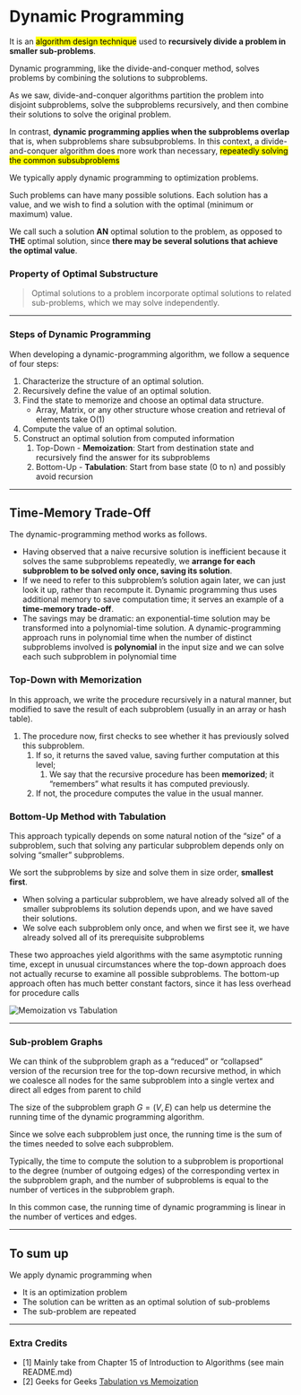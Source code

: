 # Dynamic Programming
It is an <mark>algorithm design technique</mark> used to **recursively divide a 
problem in smaller sub-problems**.

Dynamic programming, like the divide-and-conquer method, solves problems by
combining the solutions to subproblems. 

As we saw, divide-and-conquer algorithms partition the problem into disjoint subproblems, 
solve the subproblems recursively, and then combine their solutions to solve the original problem. 

In contrast, **dynamic programming applies when the subproblems overlap** that is, when subproblems share subsubproblems. 
In this context, a divide-and-conquer algorithm does more work than necessary, <mark>repeatedly solving the common subsubproblems</mark>

We typically apply dynamic programming to optimization problems.

Such problems can have many possible solutions. Each solution has a value, and we wish to
find a solution with the optimal (minimum or maximum) value. 

We call such a solution **AN** optimal solution to the problem, as opposed to **THE** optimal solution,
since **there may be several solutions that achieve the optimal value**.

### Property of Optimal Substructure

> Optimal solutions to a problem incorporate optimal solutions to related sub-problems, 
> which we may solve independently.

---
### Steps of Dynamic Programming

When developing a dynamic-programming algorithm, we follow a sequence of
four steps:
1. Characterize the structure of an optimal solution.
2. Recursively define the value of an optimal solution.
3. Find the state to memorize and choose an optimal data structure.
   * Array, Matrix, or any other structure whose creation and retrieval of elements take O(1)
4. Compute the value of an optimal solution.
5. Construct an optimal solution from computed information 
   1. Top-Down - **Memoization**: Start from destination state and recursively find the answer for its subproblems
   2. Bottom-Up - **Tabulation**: Start from base state (0 to n) and possibly avoid recursion

---
## Time-Memory Trade-Off

The dynamic-programming method works as follows. 
* Having observed that a naive recursive solution is inefficient because it solves the same subproblems 
repeatedly, we **arrange for each subproblem to be solved only once, saving its solution**. 
* If we need to refer to this subproblem’s solution again later, we can just look it 
up, rather than recompute it. Dynamic programming thus uses additional memory
to save computation time; it serves an example of a **time-memory trade-off**. 
* The savings may be dramatic: an exponential-time solution may be transformed into a
polynomial-time solution. A dynamic-programming approach runs in polynomial
time when the number of distinct subproblems involved is **polynomial** in the input
size and we can solve each such subproblem in polynomial time

### Top-Down with Memorization
In this approach, we write the procedure recursively in a natural manner, but modified to save the result of
each subproblem (usually in an array or hash table). 
1. The procedure now, first checks to see whether it has previously solved this subproblem. 
   1. If so, it returns the saved value, saving further computation at this level;
      1. We say that the recursive procedure has been **memorized**; it “remembers” what results it has computed previously.
   2. If not, the procedure computes the value in the usual manner. 

### Bottom-Up Method with Tabulation
This approach typically depends on some natural notion of the “size” of a subproblem, 
such that solving any particular subproblem depends only on solving “smaller” subproblems. 

We sort the subproblems by size and solve them in size order, **smallest first**. 
* When solving a particular subproblem, we have already solved all of the smaller subproblems its
solution depends upon, and we have saved their solutions. 
* We solve each subproblem only once, and when we first see it, we have already solved all of its
prerequisite subproblems

These two approaches yield algorithms with the same asymptotic running time, except in unusual circumstances 
where the top-down approach does not actually recurse to examine all possible subproblems. 
The bottom-up approach often has much better constant factors, since it has less overhead for procedure calls

![Memoization vs Tabulation](https://github.com/PayThePizzo/DataStrutucures-Algorithms/blob/main/Resources/tabmem.png)

---

### Sub-problem Graphs

We can think of the subproblem graph as a “reduced” or “collapsed” version of the 
recursion tree for the top-down recursive method, in which we coalesce all nodes for 
the same subproblem into a single vertex and direct all edges from parent to child

The size of the subproblem graph $G = (V, E)$ can help us determine the running
time of the dynamic programming algorithm. 

Since we solve each subproblem just once, the running time is the sum of the times 
needed to solve each subproblem.

Typically, the time to compute the solution to a subproblem is proportional to the
degree (number of outgoing edges) of the corresponding vertex in the subproblem graph, 
and the number of subproblems is equal to the number of vertices in the subproblem graph. 

In this common case, the running time of dynamic programming is linear in the number of vertices and edges.


---

## To sum up
We apply dynamic programming when
* It is an optimization problem
* The solution can be written as an optimal solution of sub-problems
* The sub-problem are repeated

---

### Extra Credits
* [1] Mainly take from Chapter 15 of Introduction to Algorithms (see main README.md)
* [2] Geeks for Geeks [Tabulation vs Memoization](https://www.geeksforgeeks.org/tabulation-vs-memoization/)